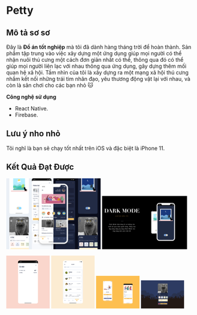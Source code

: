 # Petty

## Mô tả sơ sơ

   Đây là **Đồ án tốt nghiệp** mà tôi đã dành hàng tháng trời để hoàn thành. Sản phẩm tập trung vào việc xây dựng một ứng dụng giúp mọi người có thể nhận nuôi thú cưng một cách đơn giản nhất có thể, thông qua đó có thể giúp mọi người liên lạc với nhau thông qua ứng dụng, gây dựng thêm mối quan hệ xã hội. Tầm nhìn của tôi là xây dựng ra một mạng xã hội thú cưng nhầm kết nối những trái tim nhân đạo, yêu thương động vật lại với nhau, và còn là sân chơi cho các bạn nhỏ 🐱

**Công nghệ sử dụng**

  - React Native.
  - Firebase.
  
## Lưu ý nho nhỏ

Tôi nghĩ là bạn sẽ chạy tốt nhất trên iOS và đặc biệt là iPhone 11.

## Kết Quả Đạt Được
<p>
   <img width='50%' title="Preview" src="https://github.com/baronha/petty/blob/master/images_preview/general.png">
   <img width='45%' title="Preview" src="https://github.com/baronha/petty/blob/master/images_preview/dark_mode.png">
</p>
<p align="left">
  <img width='23%' title="Preview" src="https://github.com/baronha/petty/blob/master/images_preview/setting.png">
  <img width='23%' title="Preview" src="https://github.com/baronha/petty/blob/master/images_preview/message.png">
  <img width='23%' title="Preview" src="https://github.com/baronha/petty/blob/master/images_preview/login.png">
  <img width='23%' title="Preview" src="https://github.com/baronha/petty/blob/master/images_preview/pet_details.png">
</p>
